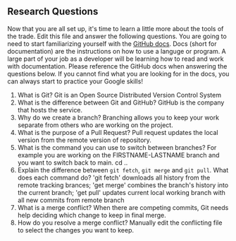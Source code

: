 ## Research Questions 

Now that you are all set up, it's time to learn a little more about the tools of the trade. Edit this file and answer the following questions. You are going to need to start familiarizing yourself with the [GitHub docs](https://docs.github.com/en). Docs (short for documentation) are the instructions on how to use a languge or program. A large part of your job as a developer will be learning how to read and work with documentation. Please reference the GitHub docs when answering the questions below. If you cannot find what you are looking for in the docs, you can always start to practice your Google skills!

1. What is Git? Git is an Open Source Distributed Version Control System
2. What is the difference between Git and GitHub?  GitHub is the company that hosts the service.
3. Why do we create a branch?  Branching allows you to keep your work separate from others who are working on the project.
4. What is the purpose of a Pull Request?  Pull request updates the local version from the remote version of repository.
5. What is the command you can use to switch between branches? For example you are working on the FIRSTNAME-LASTNAME branch and you want to switch back to main.  cd ..
6. Explain the difference between `git fetch`, `git merge` and `git pull`. What does each command do? 'git fetch' downloads all history from the remote tracking brances; 'get merge' combines the branch's history into the current branch; 'get pull' updates current local working branch with all new commits from remote branch
7. What is a merge conflict? When there are competing commits, Git needs help deciding which change to keep in final merge.
8. How do you resolve a merge conflict?  Manually edit the conflicting file to select the changes you want to keep.

